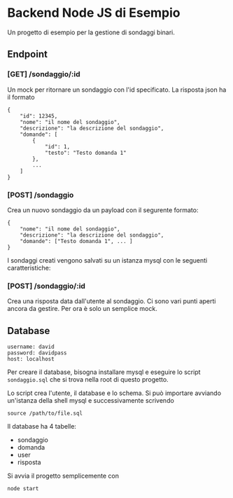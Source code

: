 # Backend Node JS di Esempio

Un progetto di esempio per la gestione di sondaggi binari.

## Endpoint

### [GET] /sondaggio/:id

Un mock per ritornare un sondaggio con l'id specificato. La risposta json ha il formato

```
{
    "id": 12345,
    "nome": "il nome del sondaggio",
    "descrizione": "la descrizione del sondaggio",
    "domande": [
        {
            "id": 1,
            "testo": "Testo domanda 1"
        },
        ...
    ]
}
```

### [POST] /sondaggio

Crea un nuovo sondaggio da un payload con il segurente formato:

```
{
    "nome": "il nome del sondaggio",
    "descrizione": "la descrizione del sondaggio",
    "domande": ["Testo domanda 1", ... ]
}
```

I sondaggi creati vengono salvati su un istanza mysql con le seguenti caratteristiche:

### [POST] /sondaggio/:id

Crea una risposta data dall'utente al sondaggio. Ci sono vari punti aperti ancora da gestire. Per ora è solo un semplice mock.

## Database

```
username: david
password: davidpass
host: localhost
```

Per creare il database, bisogna installare mysql e eseguire lo script `sondaggio.sql` che si trova nella root di questo progetto.

Lo script crea l'utente, il database e lo schema. Si può importare avviando un'istanza della shell mysql e successivamente scrivendo

```
source /path/to/file.sql
```

Il database ha 4 tabelle:

- sondaggio
- domanda
- user
- risposta

Si avvia il progetto semplicemente con

```
node start
```